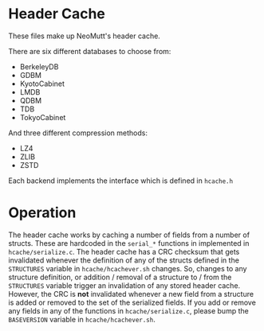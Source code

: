 # Header Cache

These files make up NeoMutt's header cache.

There are six different databases to choose from:
- BerkeleyDB
- GDBM
- KyotoCabinet
- LMDB
- QDBM
- TDB
- TokyoCabinet

And three different compression methods:
- LZ4
- ZLIB
- ZSTD

Each backend implements the interface which is defined in `hcache.h`

# Operation

The header cache works by caching a number of fields from a number of structs.
These are hardcoded in the `serial_*` functions in implemented in
`hcache/serialize.c`. The header cache has a CRC checksum that gets invalidated
whenever the definition of any of the structs defined in the `STRUCTURES`
variable in `hcache/hcachever.sh` changes. So, changes to any structure
definition, or addition / removal of a structure to / from the `STRUCTURES`
variable trigger an invalidation of any stored header cache. However, the CRC
is **not** invalidated whenever a new field from a structure is added or
removed to the set of the serialized fields. If you add or remove any fields in
any of the functions in `hcache/serialize.c`, please bump the `BASEVERSION`
variable in `hcache/hcachever.sh`.
